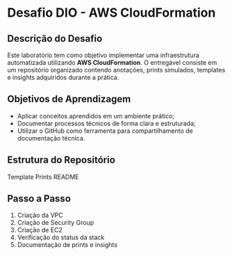 # Desafio DIO - AWS CloudFormation

## Descrição do Desafio

Este laboratório tem como objetivo implementar uma infraestrutura automatizada utilizando **AWS CloudFormation**. O entregável consiste em um repositório organizado contendo anotações, prints simulados, templates e insights adquiridos durante a prática.

## Objetivos de Aprendizagem

- Aplicar conceitos aprendidos em um ambiente prático;
- Documentar processos técnicos de forma clara e estruturada;
- Utilizar o GitHub como ferramenta para compartilhamento de documentação técnica.

## Estrutura do Repositório

 Template
 Prints
 README

## Passo a Passo

1. Criação da VPC
2. Criação de Security Group
3. Criação de EC2
4. Verificação do status da stack
5. Documentação de prints e insights


